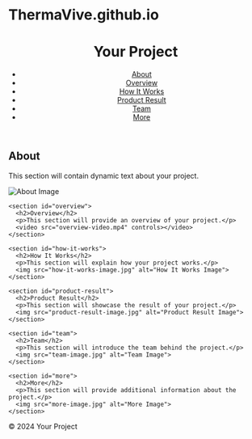 # ThermaVive.github.io
<!DOCTYPE html>
<html lang="en">
<head>
  <meta charset="UTF-8">
  <meta name="viewport" content="width=device-width, initial-scale=1.0">
  <title>Your Project</title>
  <link rel="stylesheet" href="styles.css">
</head>
<body>
  <header>
    <h1>Your Project</h1>
    <nav>
      <ul>
        <li><a href="#about">About</a></li>
        <li><a href="#overview">Overview</a></li>
        <li><a href="#how-it-works">How It Works</a></li>
        <li><a href="#product-result">Product Result</a></li>
        <li><a href="#team">Team</a></li>
        <li><a href="#more">More</a></li>
      </ul>
    </nav>
  </header>

  <main>
    <section id="about">
      <h2>About</h2>
      <p>This section will contain dynamic text about your project.</p>
      <img src="about-image.jpg" alt="About Image">
    </section>

    <section id="overview">
      <h2>Overview</h2>
      <p>This section will provide an overview of your project.</p>
      <video src="overview-video.mp4" controls></video>
    </section>

    <section id="how-it-works">
      <h2>How It Works</h2>
      <p>This section will explain how your project works.</p>
      <img src="how-it-works-image.jpg" alt="How It Works Image">
    </section>

    <section id="product-result">
      <h2>Product Result</h2>
      <p>This section will showcase the result of your project.</p>
      <img src="product-result-image.jpg" alt="Product Result Image">
    </section>

    <section id="team">
      <h2>Team</h2>
      <p>This section will introduce the team behind the project.</p>
      <img src="team-image.jpg" alt="Team Image">
    </section>

    <section id="more">
      <h2>More</h2>
      <p>This section will provide additional information about the project.</p>
      <img src="more-image.jpg" alt="More Image">
    </section>
  </main>

  <footer>
    <p>&copy; 2024 Your Project</p>
  </footer>
</body>
</html>
